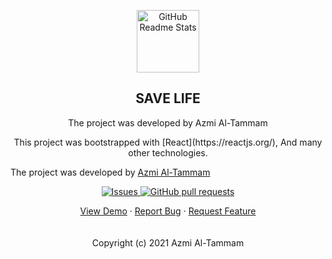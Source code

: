 <p align="center"> <img width="100px" src="https://res.cloudinary.com/durpirilj/image/upload/v1638193558/icon_fenpky.png" align="center" alt="GitHub Readme Stats" /> <h2 align="center">SAVE LIFE</h2> <p align="center">The project was developed by Azmi Al-Tammam</p></p>

<p align="center">
This project was bootstrapped with [React](https://reactjs.org/), And many other technologies.

The project was developed by [Azmi Al-Tammam](https://twitter.com/azzmmii)

</p>

<p align="center">
    <a href="https://github.com/AzmiTammam/blood-donation/issues">
      <img alt="Issues" src="https://img.shields.io/github/issues/anuraghazra/github-readme-stats?color=0088ff" />
    </a>
    <a href="https://github.com/AzmiTammam/blood-donation/pulls">
      <img alt="GitHub pull requests" src="https://img.shields.io/github/issues-pr/anuraghazra/github-readme-stats?color=0088ff" />
    </a>
    <br />
  </p>
  <p align="center">
    <a href="#demo">View Demo</a>
    ·
    <a href="https://github.com/AzmiTammam/blood-donation/issues/new/choose">Report Bug</a>
    ·
    <a href="https://github.com/AzmiTammam/blood-donation/issues/new/choose">Request Feature</a>
    <br/>
    <br/>
    <br/>
    Copyright (c) 2021 Azmi Al-Tammam
  </p>
